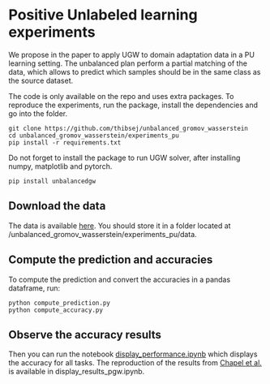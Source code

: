 # Positive Unlabeled learning experiments

We propose in the paper to apply UGW to domain adaptation data in a PU learning setting. 
The unbalanced plan perform a partial matching of the data, which allows to predict which samples
should be in the same class as the source dataset.

The code is only available on the repo and uses extra packages. 
To reproduce the experiments, run the package,
install the dependencies and go into the folder.
```train
git clone https://github.com/thibsej/unbalanced_gromov_wasserstein
cd unbalanced_gromov_wasserstein/experiments_pu
pip install -r requirements.txt
```

Do not forget to install the package to run UGW solver, 
after installing numpy, matplotlib and pytorch. 
```setup
pip install unbalancedgw
```

## Download the data
The data is available [here](http://people.eecs.berkeley.edu/~jhoffman/domainadapt/#datasets_code).
You should store it in a folder located at /unbalanced_gromov_wasserstein/experiments_pu/data.

## Compute the prediction and accuracies
To compute the prediction and convert the accuracies in a pandas dataframe, run:

```train
python compute_prediction.py
python compute_accuracy.py
```

## Observe the accuracy results
Then you can run the notebook 
[display_performance.ipynb](https://github.com/thibsej/unbalanced_gromov_wasserstein/blob/master/experiments_pu/display_performance.ipynb)
which displays the accuracy for all tasks.
The reproduction of the results from 
[Chapel et al.](https://arxiv.org/abs/2002.08276)
is available in display_results_pgw.ipynb.

